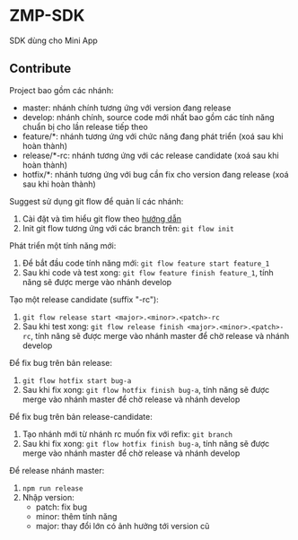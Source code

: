 # ZMP-SDK
SDK dùng cho Mini App

## Contribute
Project bao gồm các nhánh:
- master: nhánh chính tương ứng với version đang release
- develop: nhánh chính, source code mới nhất bao gồm các tính năng chuẩn bị cho lần release tiếp theo
- feature/*: nhánh tương ứng với chức năng đang phát triển (xoá sau khi hoàn thành)
- release/*-rc: nhánh tương ứng với các release candidate (xoá sau khi hoàn thành)
- hotfix/*: nhánh tương ứng với bug cần fix cho version đang release (xoá sau khi hoàn thành)

Suggest sử dụng git flow để quản lí các nhánh:
1. Cài đặt và tìm hiểu git flow theo [hướng dẫn](https://danielkummer.github.io/git-flow-cheatsheet/index.vi_VN.html)
2. Init git flow tương ứng với các branch trên: ```git flow init```

Phát triển một tính năng mới:
1. Để bắt đầu code tính năng mới: ```git flow feature start feature_1```
2. Sau khi code và test xong: ```git flow feature finish feature_1```, tính năng sẽ được merge vào nhánh develop

Tạo một release candidate (suffix "-rc"):
1. ```git flow release start <major>.<minor>.<patch>-rc```
2. Sau khi test xong: ```git flow release finish <major>.<minor>.<patch>-rc```, tính năng sẽ được merge vào nhánh master để chờ release và nhánh develop

Để fix bug trên bản release:
1. ```git flow hotfix start bug-a```
2. Sau khi fix xong: ```git flow hotfix finish bug-a```, tính năng sẽ được merge vào nhánh master để chờ release và nhánh develop

Để fix bug trên bản release-candidate:
1. Tạo nhánh mới từ nhánh rc muốn fix với refix: ```git branch ```
2. Sau khi fix xong: ```git flow hotfix finish bug-a```, tính năng sẽ được merge vào nhánh master để chờ release và nhánh develop

Để release nhánh master:
1. ```npm run release```
2. Nhập version:
   - patch: fix bug
   - minor: thêm tính năng
   - major: thay đổi lớn có ảnh hưởng tới version cũ
